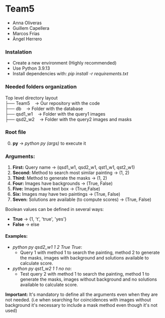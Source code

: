 # Team5
- Anna Oliveras
- Guillem Capellera
- Marcos Frías
- Àngel Herrero


### Instalation
- Create a new environment (Highly recommended)
- Use Python 3.9.13
- Install dependencies with: *pip install -r requirements.txt*

### Needed folders organization
Top level directory layout\
├── Team5&nbsp;&nbsp;&nbsp;&nbsp;&rarr; Our repository with the code\
├── db&nbsp;&nbsp;&nbsp;&nbsp;&rarr; Folder with the database\
├── qsd1_w1&nbsp;&nbsp;&nbsp;&nbsp;&rarr; Folder with the query1 images\
├── qsd2_w2&nbsp;&nbsp;&nbsp;&nbsp;&rarr; Folder with the query2 images and masks

### Root file
0. **py** &rarr; *python py (args)* to execute it
### Arguments:
1. **First:** Query name &rarr; (qsd1_w1, qsd2_w1, qst1_w1, qst2_w1)
2. **Second:** Method to search most similar painting &rarr; (1, 2)
3. **Third:** Method to generate the masks &rarr; (1, 2)
4. **Four:** Images have backgrounds &rarr; (True, False)
5. **Five:** Images have text box &rarr; (True,False)
6. **Six:** Images may have two paintings &rarr; (True, False)
7. **Seven:** Solutions are available (to compute scores) &rarr; (True, False)

Boolean values can be defined in several ways:
- **True** &rarr; {1, 't', 'true', 'yes'}
- **False** &rarr; else

#### Examples:
 - *python py qsd2_w1 1 2 True True*:
   - Query 1 with method 1 to search the painting, method 2 to generate the masks, images with background and solutions available to calculate score.
 - *python py qst1_w2 1 1 no no*:
   - Test query 2 with method 1 to search the painting, method 1 to generate the masks, images without background and no solutions available to calculate score.

**Important:** It's mandatory to define all the arguments even when they are not needed. (i.e when searching for coincidences with images without background it's necessary to include a mask method even though it's not used)

   